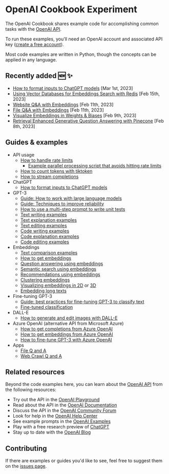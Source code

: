 # OpenAI Cookbook Experiment


The OpenAI Cookbook shares example code for accomplishing common tasks with the [OpenAI API].

To run these examples, you'll need an OpenAI account and associated API key ([create a free account][api signup]).

Most code examples are written in Python, though the concepts can be applied in any language.

## Recently added 🆕 ✨

- [How to format inputs to ChatGPT models](examples/How_to_format_inputs_to_ChatGPT_models.ipynb) [Mar 1st, 2023]
- [Using Vector Databases for Embeddings Search with Redis](https://github.com/openai/openai-cookbook/tree/main/examples/vector_databases/redis) [Feb 15th, 2023]
- [Website Q&A with Embeddings](https://github.com/openai/openai-cookbook/tree/main/apps/web-crawl-q-and-a) [Feb 11th, 2023]
- [File Q&A with Embeddings](https://github.com/openai/openai-cookbook/tree/main/apps/file-q-and-a) [Feb 11th, 2023]
- [Visualize Embeddings in Weights & Biases](https://github.com/openai/openai-cookbook/blob/main/examples/Visualizing_embeddings_in_W%26B.ipynb) [Feb 9th, 2023]
- [Retrieval Enhanced Generative Question Answering with Pinecone](https://github.com/openai/openai-cookbook/blob/main/examples/vector_databases/pinecone/Gen_QA.ipynb) [Feb 8th, 2023]


## Guides & examples

- API usage
  - [How to handle rate limits](examples/How_to_handle_rate_limits.ipynb)
    - [Example parallel processing script that avoids hitting rate limits](examples/api_request_parallel_processor.py)
  - [How to count tokens with tiktoken](examples/How_to_count_tokens_with_tiktoken.ipynb)
  - [How to stream completions](examples/How_to_stream_completions.ipynb)
- ChatGPT
  - [How to format inputs to ChatGPT models](examples/How_to_format_inputs_to_ChatGPT_models.ipynb)
- GPT-3
  - [Guide: How to work with large language models](how_to_work_with_large_language_models.md)
  - [Guide: Techniques to improve reliability](techniques_to_improve_reliability.md)
  - [How to use a multi-step prompt to write unit tests](examples/Unit_test_writing_using_a_multi-step_prompt.ipynb)
  - [Text writing examples](text_writing_examples.md)
  - [Text explanation examples](text_explanation_examples.md)
  - [Text editing examples](text_editing_examples.md)
  - [Code writing examples](code_writing_examples.md)
  - [Code explanation examples](code_explanation_examples.md)
  - [Code editing examples](code_editing_examples.md)
- Embeddings
  - [Text comparison examples](text_comparison_examples.md)
  - [How to get embeddings](examples/Get_embeddings.ipynb)
  - [Question answering using embeddings](examples/Question_answering_using_embeddings.ipynb)
  - [Semantic search using embeddings](examples/Semantic_text_search_using_embeddings.ipynb)
  - [Recommendations using embeddings](examples/Recommendation_using_embeddings.ipynb)
  - [Clustering embeddings](examples/Clustering.ipynb)
  - [Visualizing embeddings in 2D](examples/Visualizing_embeddings_in_2D.ipynb) or [3D](examples/Visualizing_embeddings_in_3D.ipynb)
  - [Embedding long texts](examples/Embedding_long_inputs.ipynb)
- Fine-tuning GPT-3
  - [Guide: best practices for fine-tuning GPT-3 to classify text](https://docs.google.com/document/d/1rqj7dkuvl7Byd5KQPUJRxc19BJt8wo0yHNwK84KfU3Q/edit)
  - [Fine-tuned classification](examples/Fine-tuned_classification.ipynb)
- DALL-E
  - [How to generate and edit images with DALL-E](examples/dalle/Image_generations_edits_and_variations_with_DALL-E.ipynb)
- Azure OpenAI (alternative API from Microsoft Azure)
  - [How to get completions from Azure OpenAI](examples/azure/completions.ipynb)
  - [How to get embeddings from Azure OpenAI](examples/azure/embeddings.ipynb)
  - [How to fine-tune GPT-3 with Azure OpenAI](examples/azure/finetuning.ipynb)
- Apps
  - [File Q and A](apps/file-q-and-a/)
  - [Web Crawl Q and A](apps/web-crawl-q-and-a)

## Related resources

Beyond the code examples here, you can learn about the [OpenAI API] from the following resources:

- Try out the API in the [OpenAI Playground]
- Read about the API in the [OpenAI Documentation]
- Discuss the API in the [OpenAI Community Forum]
- Look for help in the [OpenAI Help Center]
- See example prompts in the [OpenAI Examples]
- Play with a free research preview of [ChatGPT]
- Stay up to date with the [OpenAI Blog]

## Contributing

If there are examples or guides you'd like to see, feel free to suggest them on the [issues page].

[chatgpt]: https://chat.openai.com/
[openai api]: https://openai.com/api/
[api signup]: https://beta.openai.com/signup
[openai playground]: https://beta.openai.com/playground
[openai documentation]: https://beta.openai.com/docs/introduction
[openai community forum]: https://community.openai.com/top?period=monthly
[openai help center]: https://help.openai.com/en/
[openai examples]: https://beta.openai.com/examples
[openai blog]: https://openai.com/blog/
[issues page]: https://github.com/openai/openai-cookbook/issues
